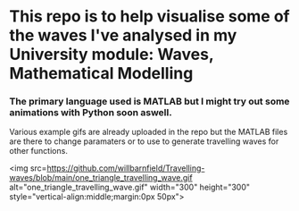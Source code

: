# This repo is to help visualise some of the waves I've analysed in my University module: Waves, Mathematical Modelling

### The primary language used is MATLAB but I might try out some animations with Python soon aswell. 
Various example gifs are already uploaded in the repo but the MATLAB files are there to change paramaters or to use to generate travelling waves for other functions.

<img src=https://github.com/willbarnfield/Travelling-waves/blob/main/one_triangle_travelling_wave.gif alt="one_triangle_travelling_wave.gif" width="300" height="300" style="vertical-align:middle;margin:0px 50px"\>
